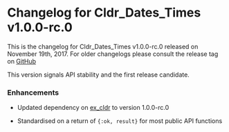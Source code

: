 # Changelog for Cldr_Dates_Times v1.0.0-rc.0

This is the changelog for Cldr_Dates_Times v1.0.0-rc.0 released on November 19th, 2017.  For older changelogs please consult the release tag on [GitHub](https://github.com/kipcole9/cldr_dates_times/tags)

This version signals API stability and the first release candidate.

### Enhancements

* Updated dependency on [ex_cldr](https://hex.pm/packages/ex_cldr) to version 1.0.0-rc.0

* Standardised on a return of `{:ok, result}` for most public API functions
